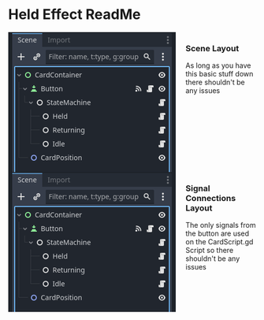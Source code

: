 # Held Effect ReadMe

<div style="display: flex; align-items: flex-start;">
    <img src="Images/SceneStructure.png" alt="Your Image" width="500" style="margin-right: 20px;">
    <div>
        <h3>Scene Layout</h3>
        <p>As long as you have this basic stuff down there shouldn't be any issues</p>
    </div>
</div>

<div style="display: flex; align-items: flex-start;">
    <img src="Images/SceneStructure.png" alt="Your Image" width="700" style="margin-right: 20px;">
    <div>
        <h3>Signal Connections Layout</h3>
        <p>The only signals from the button are used on the CardScript.gd Script so there shouldn't be any issues</p>
    </div>
</div>
